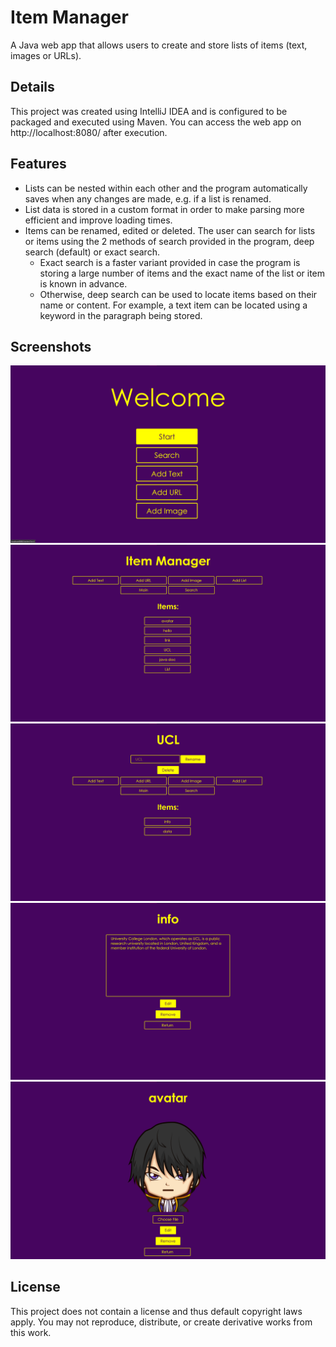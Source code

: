 # Item Manager
A Java web app that allows users to create and store lists of items (text, images or URLs).
## Details
This project was created using IntelliJ IDEA and is configured to be packaged and executed using Maven.
You can access the web app on http://localhost:8080/ after execution.
## Features
* Lists can be nested within each other and the program automatically saves when any changes are made, e.g. if a list is renamed.
* List data is stored in a custom format in order to make parsing more efficient and improve loading times.
* Items can be renamed, edited or deleted. The user can search for lists or items using the 2 methods of search provided in the program, deep search (default) or exact search.
  * Exact search is a faster variant provided in case the program is storing a large number of items and the exact name of the list or item is known in advance. 
  * Otherwise, deep search can be used to locate items based on their name or content. For example, a text item can be located using a keyword in the paragraph being stored.
## Screenshots
![Welcome View](/screenshots/welcome_page.png?raw=true)
![Main List View](/screenshots/main_view.png?raw=true)
![List View](/screenshots/list_view.png?raw=true)
![Text Item View](/screenshots/text_item.png?raw=true)
![Image Item View](/screenshots/image_item.png?raw=true)
## License
This project does not contain a license and thus default copyright laws apply.
You may not reproduce, distribute, or create derivative works from this work.
